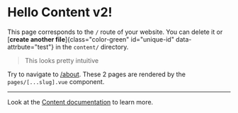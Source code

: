 # Hello Content v2!

This page corresponds to the `/` route of your website. You can delete it or [**create another file**]{class="color-green" id="unique-id" data-attrbute="test"} in the `content/` directory.

> This looks pretty intuitive

Try to navigate to [/about](/about). These 2 pages are rendered by the `pages/[...slug].vue` component.

---

Look at the [Content documentation](https://content-v2.nuxtjs.org/) to learn more.
